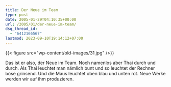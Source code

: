 ```yaml
---
title: Der Neue im Team
type: post
date: 2005-01-29T04:10:35+00:00
url: /2005/01/der-neue-im-team/
dsq_thread_id:
  - "6412166567"
lastmod: 2023-09-10T19:14:12+07:00
---
```

{{< figure src="wp-content/old-images/31.jpg" />}}

Das ist er also, der Neue im Team. Noch namenlos aber Thai durch und durch. Als Thai leuchtet man nämlich bunt und so leuchtet der Rechner böse grinsend. Und die Maus leuchtet oben blau und unten rot. Neue Werke werden wir auf ihm produzieren.
